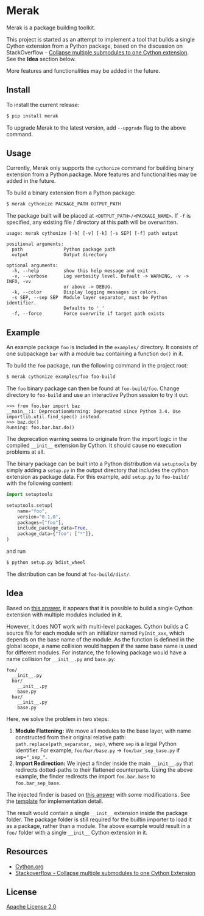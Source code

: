 # Merak

Merak is a package building toolkit.

This project is started as an attempt to implement a tool that builds a single Cython extension from a Python package, based on the discussion on StackOverflow - [Collapse multiple submodules to one Cython extension](https://stackoverflow.com/questions/30157363/collapse-multiple-submodules-to-one-cython-extension). See the **Idea** section below.

More features and functionalities may be added in the future.

## Install

To install the current release:

```sh
$ pip install merak
```

To upgrade Merak to the latest version, add `--upgrade` flag to the above command.

## Usage

Currently, Merak only supports the `cythonize` command for building binary extension from a Python package. More features and functionalities may be added in the future.

To build a binary extension from a Python package:

```sh
$ merak cythonize PACKAGE_PATH OUTPUT_PATH
```

The package built will be placed at `<OUTPUT_PATH>/<PACKAGE_NAME>`. If `-f` is specified, any existing file / directory at this path will be overwritten.

```
usage: merak cythonize [-h] [-v] [-k] [-s SEP] [-f] path output

positional arguments:
  path               Python package path
  output             Output directory

optional arguments:
  -h, --help         show this help message and exit
  -v, --verbose      Log verbosity level. Default -> WARNING, -v -> INFO, -vv
                     or above -> DEBUG.
  -k, --color        Display logging messages in colors.
  -s SEP, --sep SEP  Module layer separator, must be Python identifier.
                     Defaults to '_'
  -f, --force        Force overwrite if target path exists
```

## Example

An example package `foo` is included in the `examples/` directory. It consists of one subpackage `bar` with a module `baz` containing a function `do()` in it.

To build the `foo` package, run the following command in the project root:

```sh
$ merak cythonize examples/foo foo-build
```

The `foo` binary package can then be found at `foo-build/foo`. Change directory to `foo-build` and use an interactive Python session to try it out:

```
>>> from foo.bar import baz
__main__:1: DeprecationWarning: Deprecated since Python 3.4. Use importlib.util.find_spec() instead.
>>> baz.do()
Running: foo.bar.baz.do()
```

The deprecation warning seems to originate from the import logic in the compiled `__init__` extension by Cython. It should cause no execution problems at all.

The binary package can be built into a Python distribution via `setuptools` by simply adding a `setup.py` in the output directory that includes the cython extension as package data. For this example, add `setup.py` to `foo-build/` with the following content:

```python
import setuptools

setuptools.setup(
    name="foo",
    version="0.1.0",
    packages=["foo"],
    include_package_data=True,
    package_data={"foo": ["*"]},
)
```

and run

```sh
$ python setup.py bdist_wheel
```

The distribution can be found at `foo-build/dist/`.

## Idea

Based on [this answer](https://stackoverflow.com/a/52714500/14927788), it appears that it is possible to build a single Cython extension with multiple modules included in it.

However, it does NOT work with multi-level packages. Cython builds a C source file for each module with an initializer named `PyInit_xxx`, which depends on the base name of the module. As the function is defined in the global scope, a name collision would happen if the same base name is used for different modules. For instance, the following package would have a name collision for `__init__.py` and `base.py`:

```
foo/
  __init__.py
  bar/
    __init__.py
    base.py
  baz/
    __init__.py
    base.py
```

Here, we solve the problem in two steps:

1. **Module Flattening:** We move all modules to the base layer, with name constructed from their original relative path: `path.replace(path_separator, sep)`, where `sep` is a legal Python identifier. For example, `foo/bar/base.py` -> `foo/bar_sep_base.py` if `sep="_sep_"`.
2. **Import Redirection:** We inject a finder inside the main `__init__.py` that redirects dotted-paths to their flattened counterparts. Using the above example, the finder redirects the import `foo.bar.base` to `foo.bar_sep_base`.

The injected finder is based on [this answer](https://stackoverflow.com/a/52729181/14927788) with some modifications. See the [template](./merak/data/__init__.tmpl) for implementation detail.

The result would contain a single `__init__` extension inside the package folder. The package folder is still required for the builtin importer to load it as a package, rather than a module. The above example would result in a `foo/` folder with a single `__init__` Cython extension in it.

## Resources

- [Cython.org](https://cython.org/)
- [Stackoverflow - Collapse multiple submodules to one Cython Extension](https://stackoverflow.com/questions/30157363/collapse-multiple-submodules-to-forone-cython-extension)

## License

[Apache License 2.0](./LICENSE)
